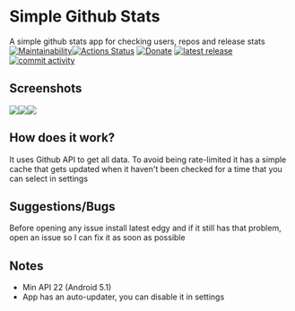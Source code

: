 # Simple Github Stats
A simple github stats app for checking users, repos and release stats
[![Maintainability](https://api.codeclimate.com/v1/badges/ca4a7c3b3da337261dce/maintainability)](https://codeclimate.com/github/micrusa/SimpleGithubStats/maintainability)[![Actions Status](https://github.com/micrusa/SimpleGithubStats/workflows/CI/badge.svg)](https://github.com/micrusa/SimpleGithubStats/actions) [![Donate](https://img.shields.io/badge/Donate-PayPal-green.svg)](https://www.paypal.me/migueelcs) [![latest release](https://img.shields.io/github/release/micrusa/SimpleGithubStats.svg?label=latest%20release&style=flat)](https://github.com/micrusa/SimpleGithubStats/releases/latest) [![commit activity](https://img.shields.io/github/commit-activity/m/micrusa/SimpleGithubStats)](https://github.com/micrusa/SimpleGithubStats/commits/master)

## Screenshots
<img src="https://github.com/micrusa/SimpleGithubStats/raw/master/ss1.png"/><img src="https://github.com/micrusa/SimpleGithubStats/raw/master/ss2.png"/><img src="https://github.com/micrusa/SimpleGithubStats/raw/master/ss3.png"/>

## How does it work?
It uses Github API to get all data. To avoid being rate-limited it has a simple cache that gets updated when it haven't been checked for a time that you can select in settings

## Suggestions/Bugs
Before opening any issue install latest edgy and if it still has that problem, open an issue so I can fix it as soon as possible

## Notes
- Min API 22 (Android 5.1)
- App has an auto-updater, you can disable it in settings
